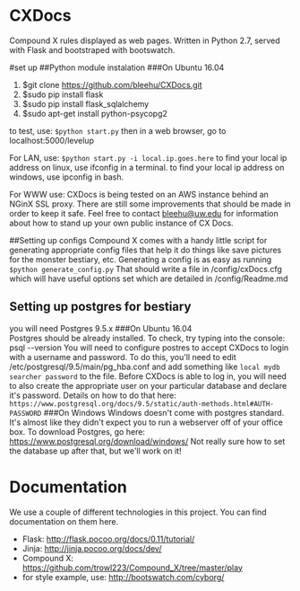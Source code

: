 # CXDocs
Compound X rules displayed as web pages. Written in Python 2.7, served with Flask and bootstraped with bootswatch.

#set up
##Python module instalation
###On Ubuntu 16.04 
1) $git clone https://github.com/bleehu/CXDocs.git
2) $sudo pip install flask 
3) $sudo pip install flask_sqlalchemy
4) $sudo apt-get install python-psycopg2



to test, use:
`$python start.py`
then in a web browser, go to localhost:5000/levelup

For LAN, use:
`$python start.py -i local.ip.goes.here`
to find your local ip address on linux, use ifconfig in a terminal. 
to find your local ip address on windows, use ipconfig in bash.

For WWW use:
CXDocs is being tested on an AWS instance behind an NGinX SSL proxy. There are still some improvements that should be made in order to keep it safe. Feel free to contact bleehu@uw.edu for information about how to stand up your own public instance of CX Docs.


##Setting up configs
Compound X comes with a handy little script for generating appropriate config files that help it do things like save pictures for the monster bestiary, etc. Generating a config is as easy as running 
`$python generate_config.py`
That should write a file in /config/cxDocs.cfg which will have useful options set which are detailed in /config/Readme.md

## Setting up postgres for bestiary
you will need Postgres 9.5.x 
###On Ubuntu 16.04  
Postgres should be already installed. To check, try typing into the console: psql --version
You will need to configure postres to accept CXDocs to login with a username and password. To do this, you'll need to edit /etc/postgresql/9.5/main/pg_hba.conf and add something like 
`local mydb searcher password`
to the file. 
Before CXDocs is able to log in, you will need to also create the appropriate user on your particular database and declare it's password. Details on how to do that here:
`https://www.postgresql.org/docs/9.5/static/auth-methods.html#AUTH-PASSWORD`
###On Windows
Windows doesn't come with postgres standard. It's almost like they didn't expect you to run a webserver off of your office box. 
To download Postgres, go here: https://www.postgresql.org/download/windows/
Not really sure how to set the database up after that, but we'll work on it!



# Documentation
We use a couple of different technologies in this project. You can find documentation on them here.
* Flask: http://flask.pocoo.org/docs/0.11/tutorial/
* Jinja: http://jinja.pocoo.org/docs/dev/
* Compound X: https://github.com/trowl223/Compound_X/tree/master/play
* for style example, use: http://bootswatch.com/cyborg/
